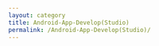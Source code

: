 ```yaml
---
layout: category
title: Android-App-Develop(Studio)
permalink: /Android-App-Develop(Studio)/
---
```

